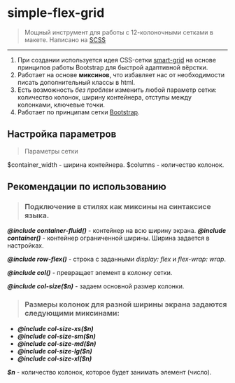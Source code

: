 # simple-flex-grid
> Мощный инструмент для работы с 12-колоночными сетками в макете. Написано на [SCSS](https://sass-scss.ru)
---
1. При создании используется идея CSS-сетки [smart-grid](https://github.com/dmitry-lavrik/smart-grid) на основе принципов работы Bootstrap для быстрой адаптивной вёрстки.
2. Работает на основе **миксинов**, что избавляет нас от необходимости писать дополнительный классы в html.
3. Есть возможность *без проблем* изменить любой параметр сетки: количество колонок, ширину контейнера, отступы между колонками, ключевые точки.
4. Работает по принципам сетки [Bootstrap](https://getbootstrap.com).

## Настройка параметров

> Параметры сетки

$container_width - ширина контейнера.
$columns - количество колонок.

## Рекомендации по использованию

> ### Подключение в стилях как миксины на синтаксисе языка.

***@include container-fluid()*** - контейнер на всю ширину экрана.
***@include container()*** - контейнер ограниченной ширины. Ширина задается в настройках.

***@include row-flex()*** - строка с заданными *display: flex* и *flex-wrap: wrap*. 

***@include col()*** - превращает элемент в колонку сетки.

***@include col-size($n)*** - задаем основной размер колонки.




> ### Размеры колонок для разной ширины экрана задаются следующими миксинами:

- ***@include col-size-xs($n)***
- ***@include col-size-sm($n)*** 
- ***@include col-size-md($n)*** 
- ***@include col-size-lg($n)*** 
- ***@include col-size-xl($n)*** 

***$n*** - количество колонок, которое будет занимать элемент (число).
